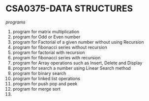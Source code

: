 # CSA0375-DATA STRUCTURES

*programs*

1.  program for matrix multiplication
2.  program for Odd or Even number 
3.  program  for Factorial of a given number without using Recursion
4.  program for fibonacci series without recursion
5.  program for factorial with recursion
6.  program for fibonacci series with recursion
7.  program for  Array operations such as Insert, Delete and Display
8.  program for search a number using Linear Search method 
9.  program for binary search
10. program for linked list operations
11. program for push pop and peek
12. program for merge sort
13. 







 

